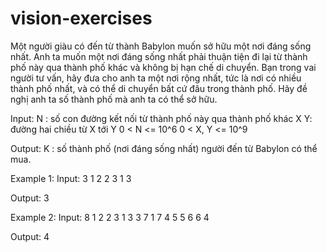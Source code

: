 # vision-exercises

 Một người giàu có đến từ thành Babylon muốn sở hữu một nơi đáng sống nhất. Anh ta muốn một nơi đáng sống nhất phải thuận tiện đi lại từ thành phố này qua thành phố khác và không bị hạn chế di chuyển. Bạn trong vai người tư vấn, hãy đưa cho anh ta một nơi rộng nhất, tức là nơi có nhiều thành phố nhất, và có thể di chuyển bất cứ đâu trong thành phố. Hãy đề nghị anh ta số thành phố  mà anh ta có thể sở hữu.
 
 Input:
 N : số  con đường kết nối từ thành phố này qua thành phố khác
 X Y: đường hai chiều từ X tới Y
 0 < N <= 10^6
 0 < X, Y <= 10^9
 
 Output:
 K : số thành phố  (nơi đáng sống nhất) người đến từ Babylon có thể mua.
 
 Example 1:
 Input:
 3
 1 2
 2 3
 1 3

 Output:
 3

 Example 2:
 Input:
 8
 1 2
 2 3
 1 3
 3 7
 1 7
 4 5
 5 6
 6 4

 Output:
 4
 
 

